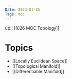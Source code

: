 ```yaml
---
Date: 2023-07-25
Tags: moc
---
```

up:: [[026 MOC Topology]]

# Topics
- [[Locally Euclidean Space]]
- [[Topological Manifold]]
- [[Differentiable Manifold]]
